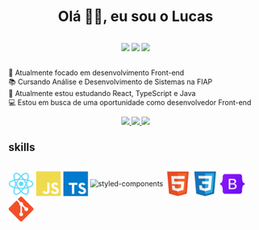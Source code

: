 

<h1 align="center">Olá 👋🏻, eu sou o Lucas</h1>

<br>

<div align="center">
  <a href="https://www.linkedin.com/in/lucas-rodrigues-perfil/" target="_blank"><img src="https://img.shields.io/badge/-LinkedIn-%230077B5?style=for-the-badge&logo=linkedin&logoColor=white" target="_blank"></a>
  <a href="https://lucasrodrigues.vercel.app/" target="_blank"><img src="https://img.shields.io/badge/-Portf%C3%B3lio-brown?style=for-the-badge&logo=true" target="_blank"></a>
  <a href = "mailto:lucascontatodev@gmail.com"><img src="https://img.shields.io/badge/-Gmail-%23333?style=for-the-badge&logo=gmail&logoColor=white" target="_blank"></a>
</div>     
  
  <br />
  
🚀 Atualmente focado em desenvolvimento Front-end  
📚 Cursando Análise e Desenvolvimento de Sistemas na FIAP  
🌱 Atualmente estou estudando React, TypeScript e Java   
💻 Estou em busca de uma oportunidade como desenvolvedor Front-end   

<div align="center">
  <a href="https://github.com/rodrigues14">
     <img height="160em" src="https://github-readme-stats.vercel.app/api?username=rodrigues14&count_private=true&include_all_commits=true&show_icons=true&theme=dark&hide_border=false&show_owner=true"/>
     <img height="160em" src="https://github-readme-stats.vercel.app/api/top-langs/?username=rodrigues14&theme=dark&hide_border=false&&layout=compact"/>
    <img height="160em" src="https://streak-stats.demolab.com/?user=rodrigues14&theme=dark" /> 
  </a>
</div>

<h2>skills</h2>

<div style="display: inline_block"><br>
    <img align="center" alt="react" height="50" src="https://raw.githubusercontent.com/devicons/devicon/master/icons/react/react-original.svg">
  <img align="center" alt="Js" height="50" src="https://raw.githubusercontent.com/devicons/devicon/master/icons/javascript/javascript-plain.svg">
  <img align="center" alt="TS" height="50" src="https://raw.githubusercontent.com/devicons/devicon/master/icons/typescript/typescript-plain.svg">
  <img align="center" alt="styled-components" height="50" src="https://raw.githubusercontent.com/styled-components/brand/master/styled-components.png" /> 
  <img align="center" alt="HTML" height="50" src="https://raw.githubusercontent.com/devicons/devicon/master/icons/html5/html5-original.svg">
  <img align="center" alt="CSS" height="50" src="https://raw.githubusercontent.com/devicons/devicon/master/icons/css3/css3-original.svg">
  <img align="center" alt="bootstrap" height="50" src="https://raw.githubusercontent.com/devicons/devicon/master/icons/bootstrap/bootstrap-original.svg">
  <img align="center" alt="GIT" height="50" src="https://raw.githubusercontent.com/devicons/devicon/master/icons/git/git-original.svg">
</div>
